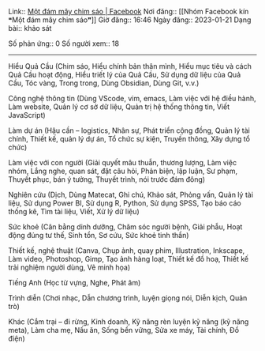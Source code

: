 Link:: [Một đám mây chim sáo | Facebook](https://www.facebook.com/groups/dammaychimsao/posts/590842222869198/)
Nơi đăng:: [[Nhóm Facebook kín ❝Một đám mây chim sáo❞]]
Giờ đăng:: 16:46
Ngày đăng:: 2023-01-21 
Dạng bài:: khảo sát


Số phản ứng:: 0
Số người xem:: 18


---

Hiểu Quả Cầu (Chim sáo, Hiểu chính bản thân mình, Hiểu mục tiêu và cách Quả Cầu hoạt động, Hiểu triết lý của Quả Cầu, Sử dụng dữ liệu của Quả Cầu, Tóc vàng, Trong trong, Dùng Obsidian, Dùng Git, v.v.) 

Công nghệ thông tin (Dùng VScode, vim, emacs, Làm việc với hệ điều hành, Làm website, Quản lý cơ sở dữ liệu, Quản trị hệ thống thông tin, Viết JavaScript) 

Làm dự án (Hậu cần – logistics, Nhân sự, Phát triển cộng đồng, Quản lý tài chính, Thiết kế, quản lý dự án, Tổ chức sự kiện, Truyền thông, Xây dựng tổ chức) 

Làm việc với con người (Giải quyết mâu thuẫn, thương lượng, Làm việc nhóm, Lắng nghe, quan sát, đặt câu hỏi, Phản biện, lập luận, Sư phạm, Thuyết phục, bán ý tưởng, Thuyết trình, nói trước đám đông)

Nghiên cứu (Dịch, Dùng Matecat, Ghi chú, Khảo sát, Phỏng vấn, Quản lý tài liệu, Sử dụng Power BI, Sử dụng R, Python, Sử dụng SPSS, Tạo báo cáo thống kê, Tìm tài liệu, Viết, Xử lý dữ liệu)

Sức khoẻ (Cân bằng dinh dưỡng, Chăm sóc người bệnh, Giải phẫu, Hoạt động đúng tư thế, Sinh tồn, Sơ cứu, Sức khoẻ tinh thần)

Thiết kế, nghệ thuật (Canva, Chụp ảnh, quay phim, Illustration, Inkscape, Làm video, Photoshop, Gimp, Tạo ảnh hàng loạt, Thiết kế đồ hoạ, Thiết kế trải nghiệm người dùng, Vẽ minh họa)

Tiếng Anh (Học từ vựng, Nghe, Phát âm)

Trình diễn (Chơi nhạc, Dẫn chương trình, luyện giọng nói, Diễn kịch, Quản trò)

Khác (Cắm trại – đi rừng, Kinh doanh, Kỹ năng rèn luyện kỹ năng (kỹ năng meta), Làm cha mẹ, Nấu ăn, Sống bền vững, Sửa xe máy, Tài chính, Đồ điện)
